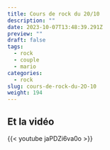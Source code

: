 ```yaml
---
title: Cours de rock du 20/10
description: ""
date: 2023-10-07T13:48:39.291Z
preview: ""
draft: false
tags:
  - rock
  - couple
  - mario
categories:
  - rock
slug: cours-de-rock-du-2O-10
weight: 194
---
```


## Et la vidéo

{{< youtube jaPDZi6va0o >}}


